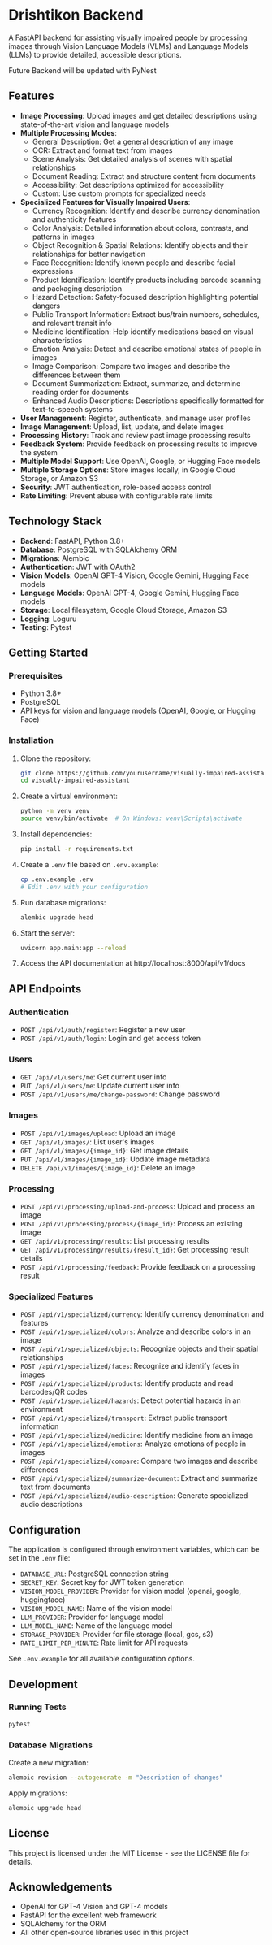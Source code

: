 # Drishtikon Backend

A FastAPI backend for assisting visually impaired people by processing images through Vision Language Models (VLMs) and Language Models (LLMs) to provide detailed, accessible descriptions.

Future Backend will be updated with PyNest
## Features

- **Image Processing**: Upload images and get detailed descriptions using state-of-the-art vision and language models
- **Multiple Processing Modes**: 
  - General Description: Get a general description of any image
  - OCR: Extract and format text from images
  - Scene Analysis: Get detailed analysis of scenes with spatial relationships
  - Document Reading: Extract and structure content from documents
  - Accessibility: Get descriptions optimized for accessibility
  - Custom: Use custom prompts for specialized needs
- **Specialized Features for Visually Impaired Users**:
  - Currency Recognition: Identify and describe currency denomination and authenticity features
  - Color Analysis: Detailed information about colors, contrasts, and patterns in images
  - Object Recognition & Spatial Relations: Identify objects and their relationships for better navigation
  - Face Recognition: Identify known people and describe facial expressions
  - Product Identification: Identify products including barcode scanning and packaging description
  - Hazard Detection: Safety-focused description highlighting potential dangers
  - Public Transport Information: Extract bus/train numbers, schedules, and relevant transit info
  - Medicine Identification: Help identify medications based on visual characteristics
  - Emotion Analysis: Detect and describe emotional states of people in images
  - Image Comparison: Compare two images and describe the differences between them
  - Document Summarization: Extract, summarize, and determine reading order for documents
  - Enhanced Audio Descriptions: Descriptions specifically formatted for text-to-speech systems
- **User Management**: Register, authenticate, and manage user profiles
- **Image Management**: Upload, list, update, and delete images
- **Processing History**: Track and review past image processing results
- **Feedback System**: Provide feedback on processing results to improve the system
- **Multiple Model Support**: Use OpenAI, Google, or Hugging Face models
- **Multiple Storage Options**: Store images locally, in Google Cloud Storage, or Amazon S3
- **Security**: JWT authentication, role-based access control
- **Rate Limiting**: Prevent abuse with configurable rate limits

## Technology Stack

- **Backend**: FastAPI, Python 3.8+
- **Database**: PostgreSQL with SQLAlchemy ORM
- **Migrations**: Alembic
- **Authentication**: JWT with OAuth2
- **Vision Models**: OpenAI GPT-4 Vision, Google Gemini, Hugging Face models
- **Language Models**: OpenAI GPT-4, Google Gemini, Hugging Face models
- **Storage**: Local filesystem, Google Cloud Storage, Amazon S3
- **Logging**: Loguru
- **Testing**: Pytest

## Getting Started

### Prerequisites

- Python 3.8+
- PostgreSQL
- API keys for vision and language models (OpenAI, Google, or Hugging Face)

### Installation

1. Clone the repository:
   ```bash
   git clone https://github.com/yourusername/visually-impaired-assistant.git
   cd visually-impaired-assistant
   ```

2. Create a virtual environment:
   ```bash
   python -m venv venv
   source venv/bin/activate  # On Windows: venv\Scripts\activate
   ```

3. Install dependencies:
   ```bash
   pip install -r requirements.txt
   ```

4. Create a `.env` file based on `.env.example`:
   ```bash
   cp .env.example .env
   # Edit .env with your configuration
   ```

5. Run database migrations:
   ```bash
   alembic upgrade head
   ```

6. Start the server:
   ```bash
   uvicorn app.main:app --reload
   ```

7. Access the API documentation at http://localhost:8000/api/v1/docs

## API Endpoints

### Authentication

- `POST /api/v1/auth/register`: Register a new user
- `POST /api/v1/auth/login`: Login and get access token

### Users

- `GET /api/v1/users/me`: Get current user info
- `PUT /api/v1/users/me`: Update current user info
- `POST /api/v1/users/me/change-password`: Change password

### Images

- `POST /api/v1/images/upload`: Upload an image
- `GET /api/v1/images/`: List user's images
- `GET /api/v1/images/{image_id}`: Get image details
- `PUT /api/v1/images/{image_id}`: Update image metadata
- `DELETE /api/v1/images/{image_id}`: Delete an image

### Processing

- `POST /api/v1/processing/upload-and-process`: Upload and process an image
- `POST /api/v1/processing/process/{image_id}`: Process an existing image
- `GET /api/v1/processing/results`: List processing results
- `GET /api/v1/processing/results/{result_id}`: Get processing result details
- `POST /api/v1/processing/feedback`: Provide feedback on a processing result

### Specialized Features

- `POST /api/v1/specialized/currency`: Identify currency denomination and features
- `POST /api/v1/specialized/colors`: Analyze and describe colors in an image
- `POST /api/v1/specialized/objects`: Recognize objects and their spatial relationships
- `POST /api/v1/specialized/faces`: Recognize and identify faces in images
- `POST /api/v1/specialized/products`: Identify products and read barcodes/QR codes
- `POST /api/v1/specialized/hazards`: Detect potential hazards in an environment
- `POST /api/v1/specialized/transport`: Extract public transport information
- `POST /api/v1/specialized/medicine`: Identify medicine from an image
- `POST /api/v1/specialized/emotions`: Analyze emotions of people in images
- `POST /api/v1/specialized/compare`: Compare two images and describe differences
- `POST /api/v1/specialized/summarize-document`: Extract and summarize text from documents
- `POST /api/v1/specialized/audio-description`: Generate specialized audio descriptions

## Configuration

The application is configured through environment variables, which can be set in the `.env` file:

- `DATABASE_URL`: PostgreSQL connection string
- `SECRET_KEY`: Secret key for JWT token generation
- `VISION_MODEL_PROVIDER`: Provider for vision model (openai, google, huggingface)
- `VISION_MODEL_NAME`: Name of the vision model
- `LLM_PROVIDER`: Provider for language model
- `LLM_MODEL_NAME`: Name of the language model
- `STORAGE_PROVIDER`: Provider for file storage (local, gcs, s3)
- `RATE_LIMIT_PER_MINUTE`: Rate limit for API requests

See `.env.example` for all available configuration options.

## Development

### Running Tests

```bash
pytest
```

### Database Migrations

Create a new migration:
```bash
alembic revision --autogenerate -m "Description of changes"
```

Apply migrations:
```bash
alembic upgrade head
```

## License

This project is licensed under the MIT License - see the LICENSE file for details.

## Acknowledgements

- OpenAI for GPT-4 Vision and GPT-4 models
- FastAPI for the excellent web framework
- SQLAlchemy for the ORM
- All other open-source libraries used in this project 
